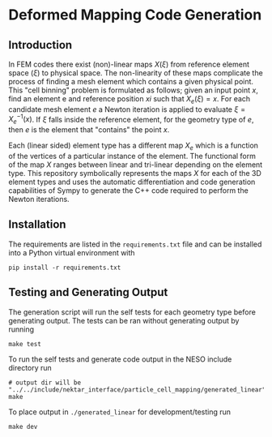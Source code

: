 # Deformed Mapping Code Generation
## Introduction

In FEM codes there exist (non)-linear maps $X(\xi)$ from reference element space ($\xi$) to physical space.
The non-linearity of these maps complicate the process of finding a mesh element which contains a given physical point. 
This "cell binning" problem is formulated as follows; given an input point $x$, find an element e and reference position $xi$ such that $X_e(\xi) = x$.
For each candidate mesh element $e$ a Newton iteration is applied to evaluate $\xi = X_e^{-1}(x)$.
If $\xi$ falls inside the reference element, for the geometry type of $e$, then $e$ is the element that "contains" the point $x$.

Each (linear sided) element type has a different map $X_e$ which is a function of the vertices of a particular instance of the element.
The functional form of the map $X$ ranges between linear and tri-linear depending on the element type.
This repository symbolically represents the maps $X$ for each of the 3D element types and uses the automatic differentiation and code generation capabilities of Sympy to generate the C++ code required to perform the Newton iterations.

## Installation
The requirements are listed in the `requirements.txt` file and can be installed into a Python virtual environment with
```
pip install -r requirements.txt
```

## Testing and Generating Output
The generation script will run the self tests for each geometry type before generating output.
The tests can be ran without generating output by running
```
make test
```

To run the self tests and generate code output in the NESO include directory run
```
# output dir will be "../../include/nektar_interface/particle_cell_mapping/generated_linear"
make
```

To place output in `./generated_linear` for development/testing run
```
make dev
```


